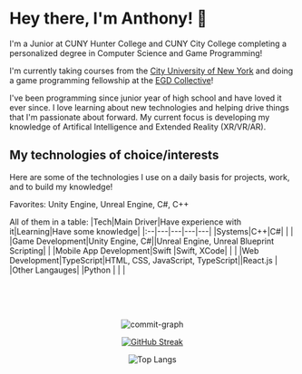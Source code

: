 # Hey there, I'm Anthony! 👋
I'm a Junior at CUNY Hunter College and CUNY City College completing a personalized degree in Computer Science and Game Programming!

I'm currently taking courses from the <a href="https://www.cuny.edu" target="_blank" rel="noreferrer noopener">City University of New York</a> and doing a game programming fellowship at the <a href="https://www.egdcollective.org" target="_blank" rel="noreferrer noopener">EGD Collective</a>!

I've been programming since junior year of high school and have loved it ever since. I love learning about new technologies and helping drive things that I'm passionate about forward. My current focus is developing my knowledge of Artifical Intelligence and Extended Reality (XR/VR/AR).

## My technologies of choice/interests

Here are some of the technologies I use on a daily basis for projects, work, and to build my knowledge!

Favorites: Unity Engine, Unreal Engine, C#, C++

All of them in a table:
|Tech|Main Driver|Have experience with it|Learning|Have some knowledge|
|:--|---|---|---|---|
|Systems|C++|C#|    |    |
|Game Development|Unity Engine, C#||Unreal Engine, Unreal Blueprint Scripting|    |
|Mobile App Development|Swift    |Swift, XCode|    |    |
|Web Development|TypeScript|HTML, CSS, JavaScript, TypeScript||React.js    |
|Other Langauges|    |Python    |    |    |

<br><br><br>

<div align="center" width=100%>
 
![commit-graph](https://github-readme-activity-graph.vercel.app/graph?username=lausan3&theme=react-dark&area=true)

[![GitHub Streak](https://streak-stats.demolab.com?user=lausan3&theme=tokyonight&card_width=800)](https://git.io/streak-stats)

![Top Langs](https://github-readme-stats.vercel.app/api/top-langs/?username=lausan3&layout=donut&theme=radical&langs_count=8&hide=Shaderlab,HLSL)
</div>

<!--
**lausan3/lausan3** is a ✨ _special_ ✨ repository because its `README.md` (this file) appears on your GitHub profile.

Here are some ideas to get you started:

- 🔭 I’m currently working on ...
- 🌱 I’m currently learning ...
- 👯 I’m looking to collaborate on ...
- 🤔 I’m looking for help with ...
- 💬 Ask me about ...
- 📫 How to reach me: ...
- 😄 Pronouns: ...
- ⚡ Fun fact: ...
-->

